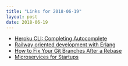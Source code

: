 ```yaml
---
title: "Links for 2018-06-19"
layout: post
date: 2018-06-19
---
```


* [Heroku CLI: Completing Autocomplete](https://blog.heroku.com/completing-autocomplete)
* [Railway oriented development with Erlang](https://www.erlang-solutions.com/blog/railway-oriented-development-with-erlang.html)
* [How to Fix Your Git Branches After a Rebase](https://www.viget.com/articles/how-to-fix-your-git-branches-after-a-rebase/)
* [Microservices for Startups](https://buttercms.com/books/microservices-for-startups/breaking-up-a-monolith/)
